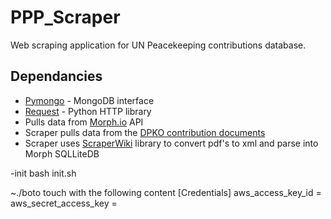 PPP_Scraper
===========

Web scraping application for UN Peacekeeping contributions database.

Dependancies
------------
*	[Pymongo](http://api.mongodb.org/python/current/ "Pymongo") - MongoDB interface
*	[Request](http://docs.python-requests.org/en/latest/ "Requests") - Python HTTP library
*	Pulls data from [Morph.io](https://morph.io/ "Morph.io") API
*	Scraper pulls data from the [DPKO contribution documents](http://api.mongodb.org/python/current/ "DPKO")
*	Scraper uses [ScraperWiki](https://blog.scraperwiki.com/ "ScraperWiki") library to convert pdf's to xml and parse into Morph SQLLiteDB



-init
bash init.sh

~./boto touch with the following content
[Credentials]
aws_access_key_id = <aws access key>
aws_secret_access_key = <aws secret key>